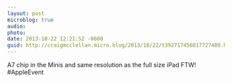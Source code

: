 ```yaml
---
layout: post
microblog: true
audio: 
photo: 
date: 2013-10-22 12:21:52 -0600
guid: http://craigmcclellan.micro.blog/2013/10/22/t392717456017727489.html
---
```

A7 chip in the Minis and same resolution as the full size iPad FTW! #AppleEvent
